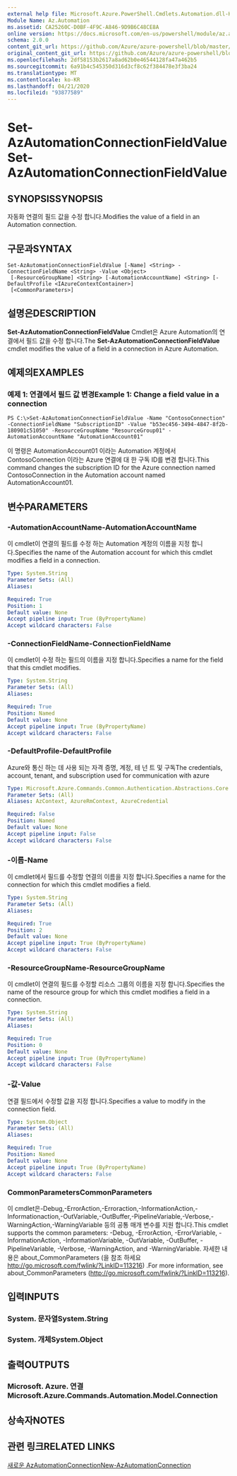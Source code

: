 ```yaml
---
external help file: Microsoft.Azure.PowerShell.Cmdlets.Automation.dll-Help.xml
Module Name: Az.Automation
ms.assetid: CA25260C-D0BF-4F9C-A846-9D9B6C48CE8A
online version: https://docs.microsoft.com/en-us/powershell/module/az.automation/set-azautomationconnectionfieldvalue
schema: 2.0.0
content_git_url: https://github.com/Azure/azure-powershell/blob/master/src/Automation/Automation/help/Set-AzAutomationConnectionFieldValue.md
original_content_git_url: https://github.com/Azure/azure-powershell/blob/master/src/Automation/Automation/help/Set-AzAutomationConnectionFieldValue.md
ms.openlocfilehash: 2df58153b2617a8ad62b0e46544128fa47a462b5
ms.sourcegitcommit: 6a91b4c545350d316d3cf8c62f384478e3f3ba24
ms.translationtype: MT
ms.contentlocale: ko-KR
ms.lasthandoff: 04/21/2020
ms.locfileid: "93877589"
---
```

# <span data-ttu-id="3e087-101">Set-AzAutomationConnectionFieldValue</span><span class="sxs-lookup"><span data-stu-id="3e087-101">Set-AzAutomationConnectionFieldValue</span></span>

## <span data-ttu-id="3e087-102">SYNOPSIS</span><span class="sxs-lookup"><span data-stu-id="3e087-102">SYNOPSIS</span></span>
<span data-ttu-id="3e087-103">자동화 연결의 필드 값을 수정 합니다.</span><span class="sxs-lookup"><span data-stu-id="3e087-103">Modifies the value of a field in an Automation connection.</span></span>

## <span data-ttu-id="3e087-104">구문과</span><span class="sxs-lookup"><span data-stu-id="3e087-104">SYNTAX</span></span>

```
Set-AzAutomationConnectionFieldValue [-Name] <String> -ConnectionFieldName <String> -Value <Object>
 [-ResourceGroupName] <String> [-AutomationAccountName] <String> [-DefaultProfile <IAzureContextContainer>]
 [<CommonParameters>]
```

## <span data-ttu-id="3e087-105">설명은</span><span class="sxs-lookup"><span data-stu-id="3e087-105">DESCRIPTION</span></span>
<span data-ttu-id="3e087-106">**Set-AzAutomationConnectionFieldValue** Cmdlet은 Azure Automation의 연결에서 필드 값을 수정 합니다.</span><span class="sxs-lookup"><span data-stu-id="3e087-106">The **Set-AzAutomationConnectionFieldValue** cmdlet modifies the value of a field in a connection in Azure Automation.</span></span>

## <span data-ttu-id="3e087-107">예제의</span><span class="sxs-lookup"><span data-stu-id="3e087-107">EXAMPLES</span></span>

### <span data-ttu-id="3e087-108">예제 1: 연결에서 필드 값 변경</span><span class="sxs-lookup"><span data-stu-id="3e087-108">Example 1: Change a field value in a connection</span></span>
```
PS C:\>Set-AzAutomationConnectionFieldValue -Name "ContosoConnection" -ConnectionFieldName "SubscriptionID" -Value "b53ec456-3494-4847-8f2b-180901c51050" -ResourceGroupName "ResourceGroup01" -AutomationAccountName "AutomationAccount01"
```

<span data-ttu-id="3e087-109">이 명령은 AutomationAccount01 이라는 Automation 계정에서 ContosoConnection 이라는 Azure 연결에 대 한 구독 ID를 변경 합니다.</span><span class="sxs-lookup"><span data-stu-id="3e087-109">This command changes the subscription ID for the Azure connection named ContosoConnection in the Automation account named AutomationAccount01.</span></span>

## <span data-ttu-id="3e087-110">변수</span><span class="sxs-lookup"><span data-stu-id="3e087-110">PARAMETERS</span></span>

### <span data-ttu-id="3e087-111">-AutomationAccountName</span><span class="sxs-lookup"><span data-stu-id="3e087-111">-AutomationAccountName</span></span>
<span data-ttu-id="3e087-112">이 cmdlet이 연결의 필드를 수정 하는 Automation 계정의 이름을 지정 합니다.</span><span class="sxs-lookup"><span data-stu-id="3e087-112">Specifies the name of the Automation account for which this cmdlet modifies a field in a connection.</span></span>

```yaml
Type: System.String
Parameter Sets: (All)
Aliases:

Required: True
Position: 1
Default value: None
Accept pipeline input: True (ByPropertyName)
Accept wildcard characters: False
```

### <span data-ttu-id="3e087-113">-ConnectionFieldName</span><span class="sxs-lookup"><span data-stu-id="3e087-113">-ConnectionFieldName</span></span>
<span data-ttu-id="3e087-114">이 cmdlet이 수정 하는 필드의 이름을 지정 합니다.</span><span class="sxs-lookup"><span data-stu-id="3e087-114">Specifies a name for the field that this cmdlet modifies.</span></span>

```yaml
Type: System.String
Parameter Sets: (All)
Aliases:

Required: True
Position: Named
Default value: None
Accept pipeline input: True (ByPropertyName)
Accept wildcard characters: False
```

### <span data-ttu-id="3e087-115">-DefaultProfile</span><span class="sxs-lookup"><span data-stu-id="3e087-115">-DefaultProfile</span></span>
<span data-ttu-id="3e087-116">Azure와 통신 하는 데 사용 되는 자격 증명, 계정, 테 넌 트 및 구독</span><span class="sxs-lookup"><span data-stu-id="3e087-116">The credentials, account, tenant, and subscription used for communication with azure</span></span>

```yaml
Type: Microsoft.Azure.Commands.Common.Authentication.Abstractions.Core.IAzureContextContainer
Parameter Sets: (All)
Aliases: AzContext, AzureRmContext, AzureCredential

Required: False
Position: Named
Default value: None
Accept pipeline input: False
Accept wildcard characters: False
```

### <span data-ttu-id="3e087-117">-이름</span><span class="sxs-lookup"><span data-stu-id="3e087-117">-Name</span></span>
<span data-ttu-id="3e087-118">이 cmdlet에서 필드를 수정할 연결의 이름을 지정 합니다.</span><span class="sxs-lookup"><span data-stu-id="3e087-118">Specifies a name for the connection for which this cmdlet modifies a field.</span></span>

```yaml
Type: System.String
Parameter Sets: (All)
Aliases:

Required: True
Position: 2
Default value: None
Accept pipeline input: True (ByPropertyName)
Accept wildcard characters: False
```

### <span data-ttu-id="3e087-119">-ResourceGroupName</span><span class="sxs-lookup"><span data-stu-id="3e087-119">-ResourceGroupName</span></span>
<span data-ttu-id="3e087-120">이 cmdlet이 연결의 필드를 수정할 리소스 그룹의 이름을 지정 합니다.</span><span class="sxs-lookup"><span data-stu-id="3e087-120">Specifies the name of the resource group for which this cmdlet modifies a field in a connection.</span></span>

```yaml
Type: System.String
Parameter Sets: (All)
Aliases:

Required: True
Position: 0
Default value: None
Accept pipeline input: True (ByPropertyName)
Accept wildcard characters: False
```

### <span data-ttu-id="3e087-121">-값</span><span class="sxs-lookup"><span data-stu-id="3e087-121">-Value</span></span>
<span data-ttu-id="3e087-122">연결 필드에서 수정할 값을 지정 합니다.</span><span class="sxs-lookup"><span data-stu-id="3e087-122">Specifies a value to modify in the connection field.</span></span>

```yaml
Type: System.Object
Parameter Sets: (All)
Aliases:

Required: True
Position: Named
Default value: None
Accept pipeline input: True (ByPropertyName)
Accept wildcard characters: False
```

### <span data-ttu-id="3e087-123">CommonParameters</span><span class="sxs-lookup"><span data-stu-id="3e087-123">CommonParameters</span></span>
<span data-ttu-id="3e087-124">이 cmdlet은-Debug,-ErrorAction,-Erroraction,-InformationAction,-Informationaction,-OutVariable,-OutBuffer,-PipelineVariable,-Verbose,-WarningAction,-WarningVariable 등의 공통 매개 변수를 지원 합니다.</span><span class="sxs-lookup"><span data-stu-id="3e087-124">This cmdlet supports the common parameters: -Debug, -ErrorAction, -ErrorVariable, -InformationAction, -InformationVariable, -OutVariable, -OutBuffer, -PipelineVariable, -Verbose, -WarningAction, and -WarningVariable.</span></span> <span data-ttu-id="3e087-125">자세한 내용은 about_CommonParameters (을 참조 하세요 http://go.microsoft.com/fwlink/?LinkID=113216) .</span><span class="sxs-lookup"><span data-stu-id="3e087-125">For more information, see about_CommonParameters (http://go.microsoft.com/fwlink/?LinkID=113216).</span></span>

## <span data-ttu-id="3e087-126">입력</span><span class="sxs-lookup"><span data-stu-id="3e087-126">INPUTS</span></span>

### <span data-ttu-id="3e087-127">System. 문자열</span><span class="sxs-lookup"><span data-stu-id="3e087-127">System.String</span></span>

### <span data-ttu-id="3e087-128">System. 개체</span><span class="sxs-lookup"><span data-stu-id="3e087-128">System.Object</span></span>

## <span data-ttu-id="3e087-129">출력</span><span class="sxs-lookup"><span data-stu-id="3e087-129">OUTPUTS</span></span>

### <span data-ttu-id="3e087-130">Microsoft. Azure. 연결</span><span class="sxs-lookup"><span data-stu-id="3e087-130">Microsoft.Azure.Commands.Automation.Model.Connection</span></span>

## <span data-ttu-id="3e087-131">상속자</span><span class="sxs-lookup"><span data-stu-id="3e087-131">NOTES</span></span>

## <span data-ttu-id="3e087-132">관련 링크</span><span class="sxs-lookup"><span data-stu-id="3e087-132">RELATED LINKS</span></span>

[<span data-ttu-id="3e087-133">새로운 AzAutomationConnection</span><span class="sxs-lookup"><span data-stu-id="3e087-133">New-AzAutomationConnection</span></span>](./New-AzAutomationConnection.md)


